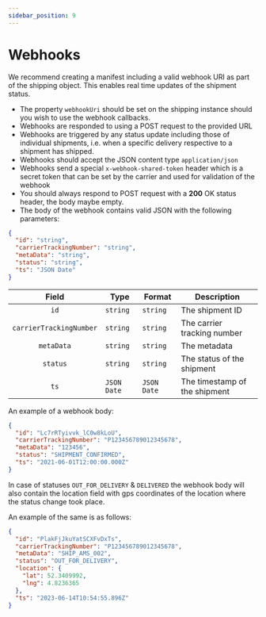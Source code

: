 ```yaml
---
sidebar_position: 9
---
```


# Webhooks

We recommend creating a manifest including a valid webhook URI as part of the shipping object. This enables real time updates of the shipment status.
- The property `webhookUri` should be set on the shipping instance should you wish to use the webhook callbacks.
- Webhooks are responded to using a POST request to the provided URL
- Webhooks are triggered by any status update including those of individual shipments, i.e. when a specific delivery respective to a shipment has shipped.
- Webhooks should accept the JSON content type `application/json`
- Webhooks send a special `x-webhook-shared-token` header which is a secret token that can be set by the carrier and used for validation of the webhook
- You should always respond to POST request with a **200** OK status header, the body maybe empty.
- The body of the webhook contains valid JSON with the following parameters:

```json title="Webhook body"
{
  "id": "string",
  "carrierTrackingNumber": "string",
  "metaData": "string",
  "status": "string",
  "ts": "JSON Date"
}
```

| Field | Type | Format | Description |
|:---:|---|---|---|
| ``id`` | ``string`` | ``string`` | The shipment ID |
| ``carrierTrackingNumber`` | ``string`` | ``string`` | The carrier tracking number |
| ``metaData`` | ``string`` | ``string`` | The metadata |
| ``status`` | ``string`` | ``string`` | The status of the shipment |
| ``ts`` | ``JSON Date`` | ``JSON Date`` | The timestamp of the shipment |

An example of a webhook body:

```json title="Webhook body"
{
  "id": "Lc7rRTyivvk_lC0w8kLoU",
  "carrierTrackingNumber": "P123456789012345678",
  "metaData": "123456",
  "status": "SHIPMENT_CONFIRMED",
  "ts": "2021-06-01T12:00:00.000Z"
}
```

In case of statuses ``OUT_FOR_DELIVERY`` & ``DELIVERED`` the webhook body will also contain the location field with gps coordinates of the location where the status change took place.

An example of the same is as follows:

```json title="Webhook body"
{
  "id": "PlakFjJkuYatSCXFvDxTs",
  "carrierTrackingNumber": "P123456789012345678",
  "metaData": "SHIP_AMS_002",
  "status": "OUT_FOR_DELIVERY",
  "location": {
    "lat": 52.3409992,
    "lng": 4.8236365
  },
  "ts": "2023-06-14T10:54:55.896Z"
}
```